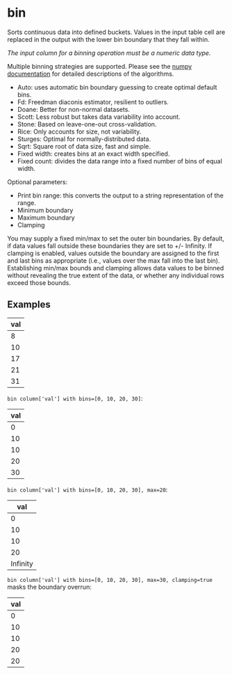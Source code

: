 # bin

Sorts continuous data into defined buckets. Values in the input table cell are replaced in the output with the lower bin boundary that they fall within.

_The input column for a binning operation must be a numeric data type._

Multiple binning strategies are supported. Please see the [numpy documentation](https://numpy.org/doc/stable/reference/generated/numpy.histogram_bin_edges.html) for detailed descriptions of the algorithms.

- Auto: uses automatic bin boundary guessing to create optimal default bins.
- Fd: Freedman diaconis estimator, resilient to outliers.
- Doane: Better for non-normal datasets.
- Scott: Less robust but takes data variability into account.
- Stone: Based on leave-one-out cross-validation.
- Rice: Only accounts for size, not variability.
- Sturges: Optimal for normally-distributed data.
- Sqrt: Square root of data size, fast and simple.
- Fixed width: creates bins at an exact width specified.
- Fixed count: divides the data range into a fixed number of bins of equal width.

Optional parameters:

- Print bin range: this converts the output to a string representation of the range.
- Minimum boundary
- Maximum boundary
- Clamping

You may supply a fixed min/max to set the outer bin boundaries. By default, if data values fall outside these boundaries they are set to +/- Infinity. If clamping is enabled, values outside the boundary are assigned to the first and last bins as appropriate (i.e., values over the max fall into the last bin). Establishing min/max bounds and clamping allows data values to be binned without revealing the true extent of the data, or whether any individual rows exceed those bounds.

## Examples

| val |
| --- |
| 8   |
| 10  |
| 17  |
| 21  |
| 31  |

`bin column['val'] with bins=[0, 10, 20, 30]`:

| val |
| --- |
| 0   |
| 10  |
| 10  |
| 20  |
| 30  |

`bin column['val'] with bins=[0, 10, 20, 30], max=20`:

| val      |
| -------- |
| 0        |
| 10       |
| 10       |
| 20       |
| Infinity |

`bin column['val'] with bins=[0, 10, 20, 30], max=30, clamping=true` masks the boundary overrun:

| val |
| --- |
| 0   |
| 10  |
| 10  |
| 20  |
| 20  |
